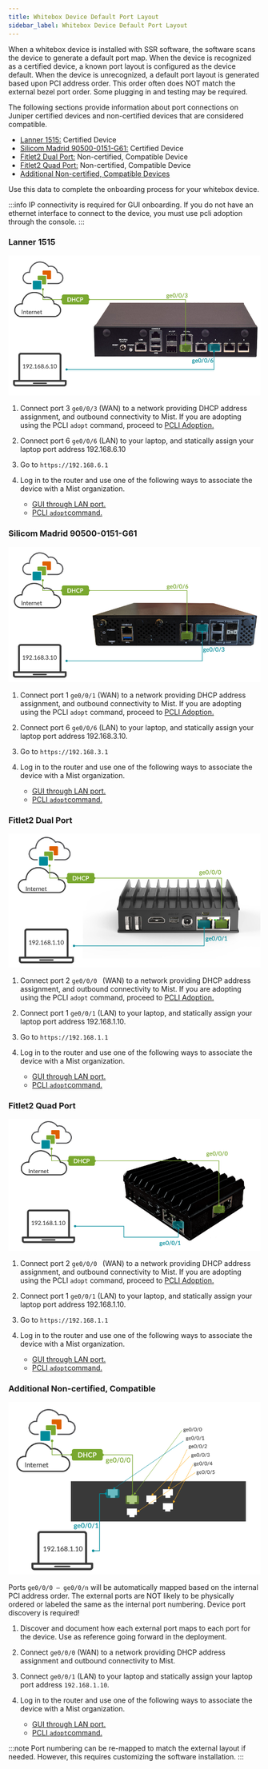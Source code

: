 ```yaml
---
title: Whitebox Device Default Port Layout
sidebar_label: Whitebox Device Default Port Layout
---
```


When a whitebox device is installed with SSR software, the software scans the device to generate a default port map. When the device is recognized as a certified device, a known port layout is configured as the device default.
When the device is unrecognized, a default port layout is generated based upon PCI address order.
This order often does NOT match the external bezel port order. Some plugging in and testing may be required.

The following sections provide information about port connections on Juniper certified devices and non-certified devices that are considered compatible. 

- [Lanner 1515:](#lanner-1515) Certified Device
- [Silicom Madrid 90500-0151-G61:](#silicom-madrid-90500-0151-g61) Certified Device
- [Fitlet2 Dual Port:](#fitlet2-dual-port) Non-certified, Compatible Device
- [Fitlet2 Quad Port:](#fitlet2-quad-port) Non-certified, Compatible Device
- [Additional Non-certified, Compatible Devices](#additional-non-certified-compatible)

Use this data to complete the onboarding process for your whitebox device. 

:::info
IP connectivity is required for GUI onboarding. If you do not have an ethernet interface to connect to the device, you must use pcli adoption through the console.
:::

### Lanner 1515

![Lanner 1515](/img/install_onbd_hdwr_lanner.png)

1. Connect port 3 `ge0/0/3` (WAN) to a network providing DHCP address assignment, and outbound connectivity to Mist. If you are adopting using the PCLI `adopt` command, proceed to [PCLI Adoption.](intro_installation_image.md#adopt-the-router-from-the-ssr-pcli)

2. Connect port 6 `ge0/0/6` (LAN) to your laptop, and statically assign your laptop port address 192.168.6.10

3. Go to `https://192.168.6.1` 

4. Log in to the router and use one of the following ways to associate the device with a Mist organization.
    * [GUI through LAN port.](intro_installation_image.md#associate-the-router-with-mist)
    * [PCLI `adopt`command.](intro_installation_image.md#adopt-the-router-from-the-ssr-pcli)

### Silicom Madrid 90500-0151-G61 

![Silicom Madrid](/img/install_onbd_hdwr_silicom.png)

1.  Connect port 1 `ge0/0/1` (WAN) to a network providing DHCP address assignment, and outbound connectivity to Mist. If you are adopting using the PCLI `adopt` command, proceed to [PCLI Adoption.](intro_installation_image.md#adopt-the-router-from-the-ssr-pcli)

2. Connect port 6 `ge0/0/6` (LAN) to your laptop, and statically assign your laptop port address 192.168.3.10.

3. Go to `https://192.168.3.1 `

4. Log in to the router and use one of the following ways to associate the device with a Mist organization.
    * [GUI through LAN port.](intro_installation_image.md#associate-the-router-with-mist)
    * [PCLI `adopt`command.](intro_installation_image.md#adopt-the-router-from-the-ssr-pcli)

### Fitlet2 Dual Port

![Fitlet2 Dual Port](/img/install_onbd_hdwr_fitletdual.png)

1. Connect port 2 `ge0/0/0 ` (WAN) to a network providing DHCP address assignment, and outbound connectivity to Mist. If you are adopting using the PCLI `adopt` command, proceed to [PCLI Adoption.](intro_installation_image.md#adopt-the-router-from-the-ssr-pcli)

2. Connect port 1 `ge0/0/1` (LAN) to your laptop, and statically assign your laptop port address 192.168.1.10.

3. Go to `https://192.168.1.1` 

4. Log in to the router and use one of the following ways to associate the device with a Mist organization.
    * [GUI through LAN port.](intro_installation_image.md#associate-the-router-with-mist)
    * [PCLI `adopt`command.](intro_installation_image.md#adopt-the-router-from-the-ssr-pcli)

### Fitlet2 Quad Port

![Fitlet2 Quad Port](/img/install_onbd_hdwr_fitletquad.png)

1. Connect port 2 `ge0/0/0 ` (WAN) to a network providing DHCP address assignment, and outbound connectivity to Mist. If you are adopting using the PCLI `adopt` command, proceed to [PCLI Adoption.](intro_installation_image.md#adopt-the-router-from-the-ssr-pcli)

2. Connect port 1 `ge0/0/1` (LAN) to your laptop, and statically assign your laptop port address 192.168.1.10.

3. Go to `https://192.168.1.1` 

4. Log in to the router and use one of the following ways to associate the device with a Mist organization.
    * [GUI through LAN port.](intro_installation_image.md#associate-the-router-with-mist)
    * [PCLI `adopt`command.](intro_installation_image.md#adopt-the-router-from-the-ssr-pcli)

### Additional Non-certified, Compatible 

![Generic appliance](/img/install_onbd_hdwr_generic.png)

Ports `ge0/0/0 – ge0/0/n` will be automatically mapped based on the internal PCI address order. The external ports are NOT likely to be physically ordered or labeled the same as the internal port numbering. Device port discovery is required!

1. Discover and document how each external port maps to each port for the device. Use as reference going forward in the deployment.

2. Connect `ge0/0/0` (WAN) to a network providing DHCP address assignment and outbound connectivity to Mist.

3. Connect `ge0/0/1` (LAN) to your laptop and statically assign your laptop port address `192.168.1.10`.

4. Log in to the router and use one of the following ways to associate the device with a Mist organization.
    * [GUI through LAN port.](intro_installation_image.md#associate-the-router-with-mist)
    * [PCLI `adopt`command.](intro_installation_image.md#adopt-the-router-from-the-ssr-pcli)

:::note
Port numbering can be re-mapped to match the external layout if needed. However, this requires customizing the software installation.
:::




